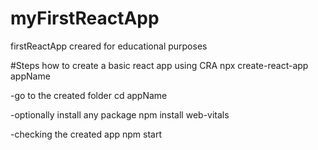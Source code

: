 # myFirstReactApp
firstReactApp creared for educational purposes

#Steps how to create a basic react app using CRA
npx create-react-app appName

-go to the created folder
cd appName

-optionally install any package
npm install web-vitals

-checking the created app
npm start
